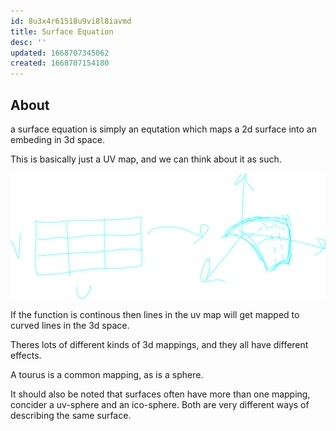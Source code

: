 ```yaml
---
id: 8u3x4r61518u9vi8l8iavmd
title: Surface Equation
desc: ''
updated: 1668707345062
created: 1668707154180
---
```


## About

a surface equation is simply an equtation which maps a 2d surface into an embeding in 3d space.

This is basically just a UV map, and we can think about it as such.

![alt](./assets/images/surface_equation.svg)

If the function is continous then lines in the uv map will get mapped to curved lines in the 3d space.

Theres lots of different kinds of 3d mappings, and they all have different effects.

A tourus is a common mapping, as is a sphere.

It should also be noted that surfaces often have more than one mapping, concider a uv-sphere and an ico-sphere. Both are very different ways of describing the same surface.
